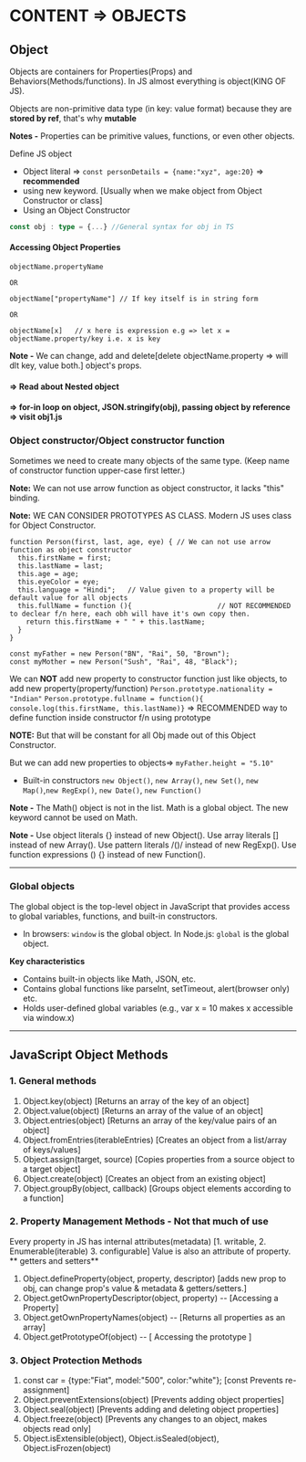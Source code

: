# CONTENT => OBJECTS 

## Object

Objects are containers for Properties(Props) and Behaviors(Methods/functions). In JS almost everything is object(KING OF JS).

Objects are non-primitive data type (in key: value format) because they are **stored by ref**, that's why **mutable**

**Notes -** Properties can be primitive values, functions, or even other objects.

Define JS object 
- Object literal =>  ``` const personDetails = {name:"xyz", age:20} ``` =>  **recommended**
- using new keyword. [Usually when we make object from Object Constructor or class]
- Using an Object Constructor

```ts
const obj : type = {...} //General syntax for obj in TS
```

#### Accessing Object Properties

```JS
objectName.propertyName

OR

objectName["propertyName"] // If key itself is in string form

OR

objectName[x]   // x here is expression e.g => let x = objectName.property/key i.e. x is key

```

**Note -** We can change, add and delete[delete objectName.property => will dlt key, value both.] object's props.

#### => Read about Nested object

#### => for-in loop on object, JSON.stringify(obj), passing object by reference => visit obj1.js

### Object constructor/Object constructor function

Sometimes we need to create many objects of the same type. (Keep name of constructor function upper-case first letter.)

**Note:** We can not use arrow function as object constructor, it lacks "this" binding.

**Note:** WE CAN CONSIDER PROTOTYPES AS CLASS. Modern JS uses class for Object Constructor.
```JS
function Person(first, last, age, eye) { // We can not use arrow function as object constructor
  this.firstName = first;
  this.lastName = last;
  this.age = age;
  this.eyeColor = eye;       
  this.language = "Hindi";   // Value given to a property will be default value for all objects
  this.fullName = function (){                     // NOT RECOMMENDED to declear f/n here, each obh will have it's own copy then.
    return this.firstName + " " + this.lastName;
  }
}

const myFather = new Person("BN", "Rai", 50, "Brown");
const myMother = new Person("Sush", "Rai", 48, "Black");
```

We can **NOT** add new property to constructor function just like objects, to add new property(property/function) 
` Person.prototype.nationality = "Indian" `
` Person.prototype.fullname = function(){ console.log(this.firstName, this.lastName)} ` => RECOMMENDED way to define function inside constructor f/n using prototype 


**NOTE:** But that will be constant for all Obj made out of this Object Constructor.

But we can add new properties to objects=> ` myFather.height = "5.10" `

- Built-in constructors `new Object()`, `new Array()`, `new Set()`, `new Map()`,`new RegExp()`, `new Date()`, `new Function()`

**Note -** The Math() object is not in the list. Math is a global object. The new keyword cannot be used on Math.

**Note -** Use object literals {} instead of new Object(). Use array literals [] instead of new Array(). Use pattern literals /()/ instead of new RegExp(). Use function expressions () {} instead of new Function().

-----

### Global objects

The global object is the top-level object in JavaScript that provides access to global variables, functions, and built-in constructors.

- In browsers: ```window``` is the global object. In Node.js: ```global``` is the global object.

**Key characteristics**

- Contains built-in objects like Math, JSON, etc.
- Contains global functions like parseInt, setTimeout, alert(browser only) etc.
- Holds user-defined global variables (e.g., var x = 10 makes x accessible via window.x)

-----

## JavaScript Object Methods 

### 1. General methods

1. Object.key(object) [Returns an array of the key of an object]
2. Object.value(object) [Returns an array of the value of an object]
3. Object.entries(object) [Returns an array of the key/value pairs of an object]
4. Object.fromEntries(iterableEntries) [Creates an object from a list/array of keys/values]
5. Object.assign(target, source) [Copies properties from a source object to a target object]
6. Object.create(object) [Creates an object from an existing object]
7. Object.groupBy(object, callback) [Groups object elements according to a function]

### 2. Property Management Methods - Not that much of use

Every property in JS has internal attributes(metadata) [1. writable, 2. Enumerable(iterable) 3. configurable]
Value is also an attribute of property. 
** getters and setters**
1. Object.defineProperty(object, property, descriptor) [adds new prop to obj, can change prop's value & metadata & getters/setters.]
2. Object.getOwnPropertyDescriptor(object, property) -- [Accessing a Property]
3. Object.getOwnPropertyNames(object) -- [Returns all properties as an array]
4. Object.getPrototypeOf(object) -- [ Accessing the prototype ]

### 3. Object Protection Methods

1. const car = {type:"Fiat", model:"500", color:"white"}; [const Prevents re-assignment]
2. Object.preventExtensions(object) [Prevents adding object properties]
3. Object.seal(object) [Prevents adding and deleting object properties]
4. Object.freeze(object) [Prevents any changes to an object, makes objects read only]
5. Object.isExtensible(object), Object.isSealed(object), Object.isFrozen(object) 

